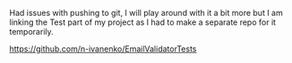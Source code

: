 Had issues with pushing to git, I will play around with it a bit more but I am linking the Test part of my project as I had to make a separate repo for it temporarily.

https://github.com/n-ivanenko/EmailValidatorTests
